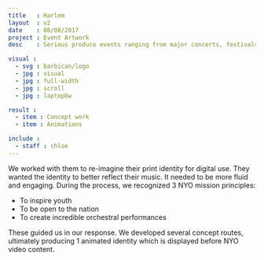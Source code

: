 ```yaml
---
title   : Harlem
layout  : v2
date    : 08/08/2017
project : Event Artwork
desc    : Serious produce events ranging from major concerts, festivals and national and international tours

visual :
  - svg : barbican/logo
  - jpg : visual
  - jpg : full-width
  - jpg : scroll
  - jpg : laptopbw

result :
  - item : Concept work
  - item : Animations

include :
  - staff : chloe
---
```


We worked with them to re-imagine their print identity for digital use. They wanted the identity to better reflect their music. It needed to be more fluid and engaging. During the process, we recognized 3 NYO mission principles:

- To inspire youth
- To be open to the nation
- To create incredible orchestral performances

These guided us in our response. We developed several concept routes, ultimately producing 1 animated identity which is displayed before NYO video content.
